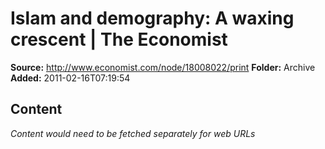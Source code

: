 # Islam and demography: A waxing crescent | The Economist

**Source:** http://www.economist.com/node/18008022/print
**Folder:** Archive
**Added:** 2011-02-16T07:19:54




## Content
*Content would need to be fetched separately for web URLs*
